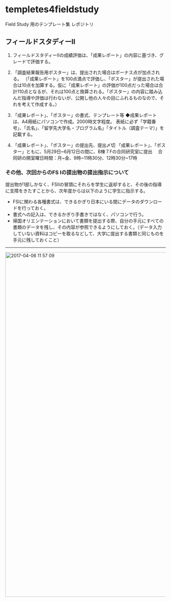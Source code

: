 # templetes4fieldstudy
Field Study 用のテンプレート集 レポジトリ


## フィールドスタディーⅡ
1. フィールドスタディーⅡの成績評価は、「成果レポート」の内容に基づき、グレードで評価する。

2. 「調査結果報告用ポスター」は、提出された場合はボーナス点が加点される。
（「成果レポート」を100点満点で評価し、「ポスター」が提出された場合は10点を加算する。仮に「成果レポート」の評価が100点だった場合は合計110点となるが、それは100点と換算される。「ポスター」の内容に踏み込んだ指導や評価は行わないが、公開し他の人々の目にふれるものなので、それを考えて作成する。）

3. 「成果レポート」、「ポスター」の書式、テンプレート等
◆成果レポートは、A4用紙にパソコンで作成。2000時文字程度。
表紙に必ず「学籍番号」、「氏名」、「留学先大学名・プログラム名」「タイトル（調査テーマ）」を記載する。

4. 「成果レポート」、「ポスター」の提出先、提出〆切
「成果レポート」、「ポスター」ともに、5月29日~6月12日の間に、B棟７Fの合同研究室に提出
　合同研の開室曜日時間：月~金、9時~11時30分、12時30分~17時


### その他、次回からのFS Ⅰの提出物の提出指示について
提出物が1部しかなく、FSⅡの冒頭にそれらを学生に返却すると、その後の指導に支障をきたすことから、次年度からは以下のように学生に指示する。

* FSⅠに関わる各種書式は、できるかぎり日本にいる間にデータのダウンロードを行っておく。
* 書式への記入は、できるかぎり手書きではなく、パソコンで行う。
* 帰国オリエンテーションにおいて書類を提出する際、自分の手元にすべての書類のデータを残し、その内容が参照できるようにしておく。（データ入力していない資料はコピーを取るなどして、大学に提出する書類と同じものを手元に残しておくこと）

---

<img width="1080" alt="2017-04-06 11 57 09" src="https://cloud.githubusercontent.com/assets/416977/24736146/53ba12d4-1ac1-11e7-987e-760410e4e373.png">
